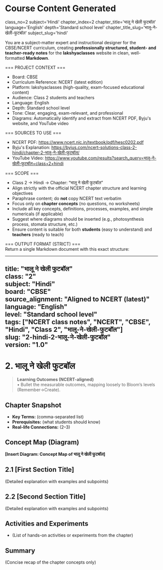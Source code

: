 # Course Content Generated

class_no=2
subject='Hindi'
chapter_index=2
chapter_title='भालू ने खेली फुटबॉल'
language='English'
depth='Standard school level'
chapter_title_slug='भालू-ने-खेली-फुटबॉल'
subject_slug='hindi'

You are a subject-matter expert and instructional designer for the CBSE/NCERT curriculum, creating **professionally structured, student- and teacher-ready notes** for the **lakshyaclasses** website in clean, well-formatted **Markdown**.

=== PROJECT CONTEXT ===  
- Board: CBSE  
- Curriculum Reference: NCERT (latest edition)  
- Platform: lakshyaclasses (high-quality, exam-focused educational content)  
- Audience: Class 2 students and teachers  
- Language: English  
- Depth: Standard school level  
- Tone: Clear, engaging, exam-relevant, and professional  
- Diagrams: Automatically identify and extract from NCERT PDF, Byju's website, and YouTube video

=== SOURCES TO USE ===  
- NCERT PDF: https://www.ncert.nic.in/textbook/pdf/hesc0202.pdf  
- Byju's Explanation: https://byjus.com/ncert-solutions-class-2-hindi/chapter-2-भालू-ने-खेली-फुटबॉल/  
- YouTube Video: https://www.youtube.com/results?search_query=भालू-ने-खेली-फुटबॉल+class+2+hindi

=== SCOPE ===  
- Class 2 → Hindi → Chapter: “भालू ने खेली फुटबॉल”  
- Align strictly with the official NCERT chapter structure and learning objectives  
- Paraphrase content; do **not** copy NCERT text verbatim  
- Focus only on **chapter concepts** (no questions, no worksheets)  
- Include all key concepts, definitions, processes, examples, and simple numericals (if applicable)  
- Suggest where diagrams should be inserted (e.g., photosynthesis process, stomata structure, etc.)  
- Ensure content is suitable for both **students** (easy to understand) and **teachers** (ready to teach)

=== OUTPUT FORMAT (STRICT) ===  
Return a single Markdown document with this exact structure:

---
title: "भालू ने खेली फुटबॉल"  
class: "2"  
subject: "Hindi"  
board: "CBSE"  
source_alignment: "Aligned to NCERT (latest)"  
language: "English"  
level: "Standard school level"  
tags: ["NCERT class notes", "NCERT", "CBSE", "Hindi", "Class 2", "भालू-ने-खेली-फुटबॉल"]  
slug: "2-hindi-2-भालू-ने-खेली-फुटबॉल"  
version: "1.0"  
---

# 2. भालू ने खेली फुटबॉल

> **Learning Outcomes (NCERT-aligned)**  
> • Bullet the measurable outcomes, mapping loosely to Bloom’s levels (Remember→Create).

## Chapter Snapshot  
- **Key Terms:** (comma-separated list)  
- **Prerequisites:** (what students should know)  
- **Real-life Connections:** (2–3)

## Concept Map (Diagram)  
<!-- Diagram will be extracted from sources. Placeholder below. -->  
**[Insert Diagram: Concept Map of भालू ने खेली फुटबॉल]**

## 2.1 [First Section Title]  
(Detailed explanation with examples and subpoints)

## 2.2 [Second Section Title]  
(Detailed explanation with examples and subpoints)

## Activities and Experiments  
- (List of hands-on activities or experiments from the chapter)

## Summary  
(Concise recap of the chapter concepts only)


<!-- End of Course Content -->